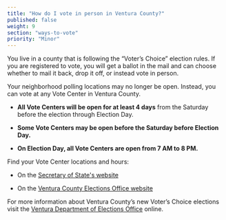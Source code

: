 ```yaml
---
title: "How do I vote in person in Ventura County?"
published: false
weight: 9
section: "ways-to-vote"
priority: "Minor"
---
```


You live in a county that is following the “Voter’s Choice” election rules. If you are registered to vote, you will get a ballot in the mail and can choose whether to mail it back, drop it off, or instead vote in person.

Your neighborhood polling locations may no longer be open. Instead, you can vote at any Vote Center in Ventura County.   

- **All Vote Centers will be open for at least 4 days** from the Saturday before the election through Election Day.

- **Some Vote Centers may be open before the Saturday before Election Day.** 

- **On Election Day, all Vote Centers are open from 7 AM to 8 PM.**  

Find your Vote Center locations and hours:  

- On the [Secretary of State's website](https://caearlyvoting.sos.ca.gov/) 

- On the [Ventura County Elections Office website](https://recorder.countyofventura.org/wp-content/uploads/2022/04/FINAL_VC_Insert_ENG.pdf)       

For more information about Ventura County’s new Voter’s Choice elections visit the [Ventura Department of Elections Office](https://recorder.countyofventura.org/elections/voters-choice-act/) online.
